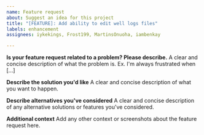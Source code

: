 ```yaml
---
name: Feature request
about: Suggest an idea for this project
title: "[FEATURE]: Add ability to edit well logs files"
labels: enhancement
assignees: iykekings, Frost199, MartinsOnuoha, iambenkay

---
```


**Is your feature request related to a problem? Please describe.**
A clear and concise description of what the problem is. Ex. I'm always frustrated when [...]

**Describe the solution you'd like**
A clear and concise description of what you want to happen.

**Describe alternatives you've considered**
A clear and concise description of any alternative solutions or features you've considered.

**Additional context**
Add any other context or screenshots about the feature request here.
